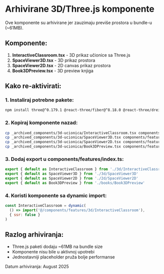 # Arhivirane 3D/Three.js komponente

Ove komponente su arhivirane jer zauzimaju previše prostora u bundle-u (~61MB).

## Komponente:

1. **InteractiveClassroom.tsx** - 3D prikaz učionice sa Three.js
2. **SpaceViewer3D.tsx** - 3D prikaz prostora
3. **SpaceViewer2D.tsx** - 2D canvas prikaz prostora  
4. **Book3DPreview.tsx** - 3D preview knjiga

## Kako re-aktivirati:

### 1. Instaliraj potrebne pakete:
```bash
npm install three@^0.179.1 @react-three/fiber@^8.18.0 @react-three/drei@^9.122.0
```

### 2. Kopiraj komponente nazad:
```bash
cp _archived_components/3d-ucionica/InteractiveClassroom.tsx components/features/3d/
cp _archived_components/3d-ucionica/SpaceViewer3D.tsx components/features/3d/
cp _archived_components/3d-ucionica/SpaceViewer2D.tsx components/features/2d/
cp _archived_components/3d-ucionica/Book3DPreview.tsx components/features/books/
```

### 3. Dodaj export u components/features/index.ts:
```javascript
export { default as InteractiveClassroom } from './3d/InteractiveClassroom'
export { default as SpaceViewer3D } from './3d/SpaceViewer3D'
export { default as SpaceViewer2D } from './2d/SpaceViewer2D'
export { default as Book3DPreview } from './books/Book3DPreview'
```

### 4. Koristi komponente sa dynamic import:
```javascript
const InteractiveClassroom = dynamic(
  () => import('@/components/features/3d/InteractiveClassroom'),
  { ssr: false }
)
```

## Razlog arhiviranja:
- Three.js paketi dodaju ~61MB na bundle size
- Komponente nisu bile u aktivnoj upotrebi
- Jednostavniji placeholder pruža bolje performanse

Datum arhiviranja: August 2025